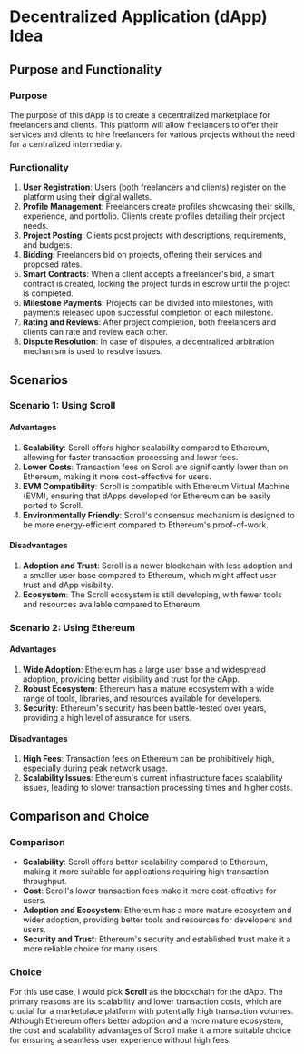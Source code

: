 # Decentralized Application (dApp) Idea

## Purpose and Functionality

### Purpose

The purpose of this dApp is to create a decentralized marketplace for freelancers and clients. This platform will allow freelancers to offer their services and clients to hire freelancers for various projects without the need for a centralized intermediary.

### Functionality

1. **User Registration**: Users (both freelancers and clients) register on the platform using their digital wallets.
2. **Profile Management**: Freelancers create profiles showcasing their skills, experience, and portfolio. Clients create profiles detailing their project needs.
3. **Project Posting**: Clients post projects with descriptions, requirements, and budgets.
4. **Bidding**: Freelancers bid on projects, offering their services and proposed rates.
5. **Smart Contracts**: When a client accepts a freelancer's bid, a smart contract is created, locking the project funds in escrow until the project is completed.
6. **Milestone Payments**: Projects can be divided into milestones, with payments released upon successful completion of each milestone.
7. **Rating and Reviews**: After project completion, both freelancers and clients can rate and review each other.
8. **Dispute Resolution**: In case of disputes, a decentralized arbitration mechanism is used to resolve issues.

## Scenarios

### Scenario 1: Using Scroll

#### Advantages

1. **Scalability**: Scroll offers higher scalability compared to Ethereum, allowing for faster transaction processing and lower fees.
2. **Lower Costs**: Transaction fees on Scroll are significantly lower than on Ethereum, making it more cost-effective for users.
3. **EVM Compatibility**: Scroll is compatible with Ethereum Virtual Machine (EVM), ensuring that dApps developed for Ethereum can be easily ported to Scroll.
4. **Environmentally Friendly**: Scroll's consensus mechanism is designed to be more energy-efficient compared to Ethereum's proof-of-work.

#### Disadvantages

1. **Adoption and Trust**: Scroll is a newer blockchain with less adoption and a smaller user base compared to Ethereum, which might affect user trust and dApp visibility.
2. **Ecosystem**: The Scroll ecosystem is still developing, with fewer tools and resources available compared to Ethereum.

### Scenario 2: Using Ethereum

#### Advantages

1. **Wide Adoption**: Ethereum has a large user base and widespread adoption, providing better visibility and trust for the dApp.
2. **Robust Ecosystem**: Ethereum has a mature ecosystem with a wide range of tools, libraries, and resources available for developers.
3. **Security**: Ethereum's security has been battle-tested over years, providing a high level of assurance for users.

#### Disadvantages

1. **High Fees**: Transaction fees on Ethereum can be prohibitively high, especially during peak network usage.
2. **Scalability Issues**: Ethereum's current infrastructure faces scalability issues, leading to slower transaction processing times and higher costs.

## Comparison and Choice

### Comparison

- **Scalability**: Scroll offers better scalability compared to Ethereum, making it more suitable for applications requiring high transaction throughput.
- **Cost**: Scroll's lower transaction fees make it more cost-effective for users.
- **Adoption and Ecosystem**: Ethereum has a more mature ecosystem and wider adoption, providing better tools and resources for developers and users.
- **Security and Trust**: Ethereum's security and established trust make it a more reliable choice for many users.

### Choice

For this use case, I would pick **Scroll** as the blockchain for the dApp. The primary reasons are its scalability and lower transaction costs, which are crucial for a marketplace platform with potentially high transaction volumes. Although Ethereum offers better adoption and a more mature ecosystem, the cost and scalability advantages of Scroll make it a more suitable choice for ensuring a seamless user experience without high fees.
